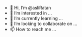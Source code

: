- 👋 Hi, I’m @asliRatan
- 👀 I’m interested in ...
- 🌱 I’m currently learning ...
- 💞️ I’m looking to collaborate on ...
- 📫 How to reach me ...

<!---
asliRatan/asliRatan is a ✨ special ✨ repository because its `README.md` (this file) appears on your GitHub profile.
You can click the Preview link to take a look at your changes.
--->
